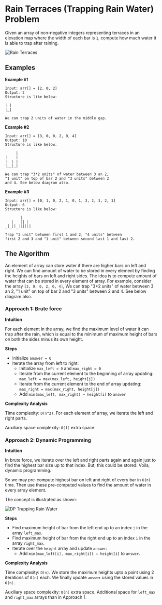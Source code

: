 # Rain Terraces (Trapping Rain Water) Problem

Given an array of non-negative integers representing terraces in an elevation map
where the width of each bar is `1`, compute how much water it is able to trap
after raining.

![Rain Terraces](https://www.geeksforgeeks.org/wp-content/uploads/watertrap.png)

## Examples

**Example #1**

```
Input: arr[] = [2, 0, 2]
Output: 2
Structure is like below:

| |
|_|

We can trap 2 units of water in the middle gap.
```

**Example #2**

```
Input: arr[] = [3, 0, 0, 2, 0, 4]
Output: 10
Structure is like below:

     |
|    |
|  | |
|__|_|

We can trap "3*2 units" of water between 3 an 2,
"1 unit" on top of bar 2 and "3 units" between 2
and 4. See below diagram also.
```

**Example #3**

```
Input: arr[] = [0, 1, 0, 2, 1, 0, 1, 3, 2, 1, 2, 1]
Output: 6
Structure is like below:

       |
   |   || |
_|_||_||||||

Trap "1 unit" between first 1 and 2, "4 units" between
first 2 and 3 and "1 unit" between second last 1 and last 2.
```

## The Algorithm

An element of array can store water if there are higher bars on left and right.
We can find amount of water to be stored in every element by finding the heights
of bars on left and right sides. The idea is to compute amount of water that can
be stored in every element of array. For example, consider the array
`[3, 0, 0, 2, 0, 4]`, We can trap "3\*2 units" of water between 3 an 2, "1 unit"
on top of bar 2 and "3 units" between 2 and 4. See below diagram also.

### Approach 1: Brute force

**Intuition**

For each element in the array, we find the maximum level of water it can trap
after the rain, which is equal to the minimum of maximum height of bars on both
the sides minus its own height.

**Steps**

- Initialize `answer = 0`
- Iterate the array from left to right:
  - Initialize `max_left = 0` and `max_right = 0`
  - Iterate from the current element to the beginning of array updating: `max_left = max(max_left, height[j])`
  - Iterate from the current element to the end of array updating: `max_right = max(max_right, height[j])`
  - Add `min(max_left, max_right) − height[i]` to `answer`

**Complexity Analysis**

Time complexity: `O(n^2)`. For each element of array, we iterate the left and right parts.

Auxiliary space complexity: `O(1)` extra space.

### Approach 2: Dynamic Programming

**Intuition**

In brute force, we iterate over the left and right parts again and again just to
find the highest bar size up to that index. But, this could be stored. Voila,
dynamic programming.

So we may pre-compute highest bar on left and right of every bar in `O(n)` time.
Then use these pre-computed values to find the amount of water in every array element.

The concept is illustrated as shown:

![DP Trapping Rain Water](https://leetcode.com/problems/trapping-rain-water/Figures/42/trapping_rain_water.png)

**Steps**

- Find maximum height of bar from the left end up to an index `i` in the array `left_max`.
- Find maximum height of bar from the right end up to an index `i` in the array `right_max`.
- Iterate over the `height` array and update `answer`:
  - Add `min(max_left[i], max_right[i]) − height[i]` to `answer`.

**Complexity Analysis**

Time complexity: `O(n)`. We store the maximum heights upto a point using 2
iterations of `O(n)` each. We finally update `answer` using the stored
values in `O(n)`.

Auxiliary space complexity: `O(n)` extra space. Additional space
for `left_max` and `right_max` arrays than in Approach 1.
